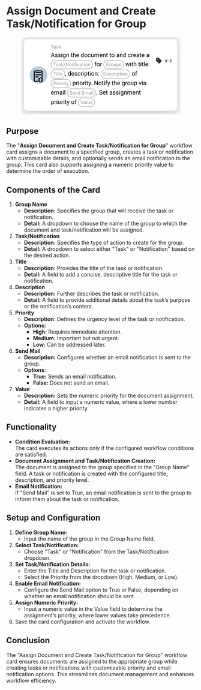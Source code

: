 # Assign Document and Create Task/Notification for Group

<figure><img src="../../../../.gitbook/assets/image (12) (1).png" alt="" width="563"><figcaption></figcaption></figure>

## **Purpose**

The "**Assign Document and Create Task/Notification for Group**" workflow card assigns a document to a specified group, creates a task or notification with customizable details, and optionally sends an email notification to the group. This card also supports assigning a numeric priority value to determine the order of execution.

## **Components of the Card**

1. **Group Name**
   * **Description:** Specifies the group that will receive the task or notification.
   * **Detail:** A dropdown to choose the name of the group to which the document and task/notification will be assigned.
2. **Task/Notification**
   * **Description:** Specifies the type of action to create for the group.
   * **Detail:** A dropdown to select either "Task" or "Notification" based on the desired action.
3. **Title**
   * **Description:** Provides the title of the task or notification.
   * **Detail:** A field to add a concise, descriptive title for the task or notification.
4. **Description**
   * **Description:** Further describes the task or notification.
   * **Detail:** A field to provide additional details about the task’s purpose or the notification’s content.
5. **Priority**
   * **Description:** Defines the urgency level of the task or notification.
   * **Options:**
     * **High:** Requires immediate attention.
     * **Medium:** Important but not urgent.
     * **Low:** Can be addressed later.
6. **Send Mail**
   * **Description:** Configures whether an email notification is sent to the group.
   * **Options:**
     * **True:** Sends an email notification.
     * **False:** Does not send an email.
7. **Value**
   * **Description:** Sets the numeric priority for the document assignment.
   * **Detail:** A field to input a numeric value, where a lower number indicates a higher priority.

## **Functionality**

* **Condition Evaluation:**\
  The card executes its actions only if the configured workflow conditions are satisfied.
* **Document Assignment and Task/Notification Creation:**\
  The document is assigned to the group specified in the "Group Name" field. A task or notification is created with the configured title, description, and priority level.
* **Email Notification:**\
  If "Send Mail" is set to True, an email notification is sent to the group to inform them about the task or notification.

## **Setup and Configuration**

1. **Define Group Name:**
   * Input the name of the group in the Group Name field.
2. **Select Task/Notification:**
   * Choose "Task" or "Notification" from the Task/Notification dropdown.
3. **Set Task/Notification Details:**
   * Enter the Title and Description for the task or notification.
   * Select the Priority from the dropdown (High, Medium, or Low).
4. **Enable Email Notification:**
   * Configure the Send Mail option to True or False, depending on whether an email notification should be sent.
5. **Assign Numeric Priority:**
   * Input a numeric value in the Value field to determine the assignment’s priority, where lower values take precedence.
6. Save the card configuration and activate the workflow.

## **Conclusion**

The "Assign Document and Create Task/Notification for Group" workflow card ensures documents are assigned to the appropriate group while creating tasks or notifications with customizable priority and email notification options. This streamlines document management and enhances workflow efficiency.
